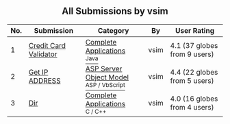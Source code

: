 ﻿<div align="center">

## All Submissions by vsim

</div>

No.  | Submission | Category | By   | User Rating
---- | ---------- | -------- | ---- | -----------
1 | [Credit Card Validator<br />](https://github.com/Planet-Source-Code/vsim-credit-card-validator__2-2493) | [Complete Applications<br /><sup>Java</sup>](../ByCategory/complete-applications__2-64.md) | vsim | 4.1 (37 globes from 9 users)
2 | [Get IP ADDRESS<br />](https://github.com/Planet-Source-Code/vsim-get-ip-address__4-6834) | [ASP Server Object Model<br /><sup>ASP / VbScript</sup>](../ByCategory/asp-server-object-model__4-32.md) | vsim | 4.4 (22 globes from 5 users)
3 | [Dir<br />](https://github.com/Planet-Source-Code/vsim-dir__3-3047) | [Complete Applications<br /><sup>C / C++</sup>](../ByCategory/complete-applications__3-7.md) | vsim | 4.0 (16 globes from 4 users)
